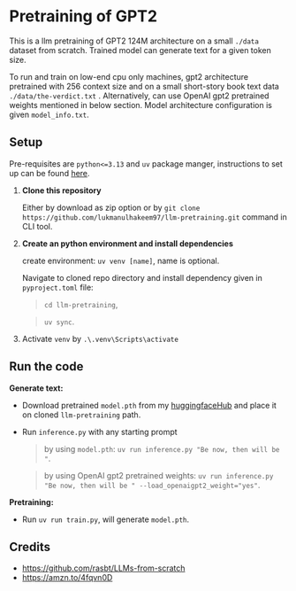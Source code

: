 # Pretraining of GPT2
This is a llm pretraining of GPT2 124M architecture on a small `./data` dataset from scratch. Trained model can generate text for a given token size.

To run and train on low-end cpu only machines, gpt2 architecture pretrained with 256 context size and on a small short-story book text data `./data/the-verdict.txt` . Alternatively, can use OpenAI gpt2 pretrained weights mentioned in below section. Model architecture configuration is given `model_info.txt`.

## Setup
Pre-requisites are `python<=3.13` and `uv` package manger, instructions to set up can be found [here](https://docs.astral.sh/uv/getting-started/).
1. **Clone this repository**
   
   Either by download as zip option or by `git clone https://github.com/lukmanulhakeem97/llm-pretraining.git` command in CLI tool.
2. **Create an python environment and install dependencies**

   create environment: `uv venv [name]`, name is optional.
   
   Navigate to cloned repo directory and install dependency given in `pyproject.toml` file:
      > `cd llm-pretraining`,
      
      > `uv sync`.
4. Activate `venv` by `.\.venv\Scripts\activate`

## Run the code
**Generate text:**
- Download pretrained `model.pth` from my [huggingfaceHub](https://huggingface.co/lukmanulhakeem/gpt2-scratch-training/tree/main) and place it on cloned `llm-pretraining` path.
- Run `inference.py` with any starting prompt
     > by using `model.pth`: `uv run inference.py "Be now, then will be "`.

     > by using OpenAI gpt2 pretrained weights: `uv run inference.py "Be now, then will be " --load_openaigpt2_weight="yes"`.

**Pretraining:**
- Run `uv run train.py`, will generate `model.pth`.

## Credits
- https://github.com/rasbt/LLMs-from-scratch
- https://amzn.to/4fqvn0D







